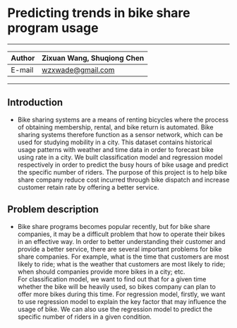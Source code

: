 # Predicting trends in bike share program usage

****
	
|Author|Zixuan Wang, Shuqiong Chen|
|---|---
|E-mail|wzxwade@gmail.com


****
## Introduction
* Bike sharing systems are a means of renting bicycles where the process of obtaining membership, rental, and bike return is automated. Bike sharing systems therefore function as a sensor network, which can be used for studying mobility in a city. This dataset contains historical usage patterns with weather and time data in order to forecast bike using rate in a city. We built classification model and regression model respectively in order to predict the busy hours of bike usage and predict the specific number of riders. The purpose of this project is to help bike share company reduce cost incurred through bike dispatch and increase customer retain rate by offering a better service.

## Problem description 
* Bike share programs becomes popular recently, but for bike share companies, it may be a difficult problem that how to operate their bikes in an effective way. In order to better understanding their customer and provide a better service, there are several important problems for bike share companies. For example, what is the time that customers are most likely to ride; what is the weather that customers are most likely to ride; when should companies provide more bikes in a city; etc.  
For classification model, we want to find out that for a given time whether the bike will be heavily used, so bikes company can plan to offer more bikes during this time. For regression model, firstly, we want to use regression model to explain the key factor that may influence the usage of bike. We can also   use the regression model to predict the specific number of riders in a given condition.
